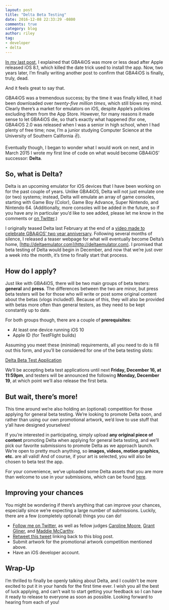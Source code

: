 ```yaml
---
layout: post
title: "Delta Beta Testing"
date: 2016-12-08 22:33:29 -0800
comments: true
category: blog
author: riley
tag:
- developer
- delta
---
```


[In my last post](http://rileytestut.com/blog/2014/10/07/gba4ios-is-dead-long-live-gba4ios/), I explained that GBA4iOS was more or less dead after Apple released iOS 8.1, which killed the date trick used to install the app. Now, two years later, I’m finally writing another post to confirm that GBA4iOS is finally, truly, dead.

And it feels great to say that.

GBA4iOS was a tremendous success; by the time it was finally killed, it had been downloaded over *twenty-five million times*, which still blows my mind. Clearly there’s a market for emulators on iOS, despite Apple’s policies excluding them from the App Store. However, for many reasons it made sense to let GBA4iOS die, so that’s exactly what happened (for one, GBA4iOS 2.0 was released when I was a senior in high school, when I had plenty of free time; now, I’m a junior studying Computer Science at the University of Southern California ✌️).

Eventually though, I began to wonder what I would work on next, and in March 2015 I wrote my first line of code on what would become GBA4iOS’ successor: **Delta**.

<!-- more -->

## So, what is Delta? 

Delta is an upcoming emulator for iOS devices that I have been working on for the past couple of years. Unlike GBA4iOS, Delta will not just emulate one (or two) systems; instead, Delta will emulate an array of game consoles, starting with Game Boy (Color), Game Boy Advance, Super Nintendo, and Nintendo 64. (Additionally, more consoles will be added in the future, so if you have any in particular you’d like to see added, please let me know in the comments or [on Twitter](https://twitter.com/rileytestut).)

I originally teased Delta last February at the end of a [video made to celebrate GBA4iOS’ two year anniversary](https://www.youtube.com/watch?v=vOSvWpXydu0). Following several months of silence, I released a teaser webpage for what will eventually become Delta’s home, [http://deltaemulator.com](http://deltaemulator.com). I promised that beta testing of Delta would begin in December, and now that we’re just over a week into the month, it’s time to finally start that process.

## How do I apply?

Just like with GBA4iOS, there will be two main groups of beta testers: **general** and **press**. The differences between the two are minor, but press beta testers will be for those who will write or post some original content about the betas (vlogs included!). Because of this, they will also be provided with betas more often than general testers, as they need to be kept constantly up to date.

For both groups though, there are a couple of **prerequisites**:

- At least one device running iOS 10
- Apple ID (for TestFlight builds)

Assuming you meet these (minimal) requirements, all you need to do is fill out this form, and you’ll be considered for one of the beta testing slots:

[Delta Beta Test Application](https://docs.google.com/forms/d/e/1FAIpQLSe3iSp6A8i-Y2khVujO4RBQvo6r37dDat33yghdhrzqpZs48g/viewform)

We’ll be accepting beta test applications until next **Friday, December 16, at 11:59pm**, and testers will be announced the following **Monday, December 19**, at which point we’ll also release the first beta.


## But wait, there’s more!

This time around we’re also holding an (optional) competition for those applying for general beta testing. We’re looking to promote Delta soon, and rather than using our own promotional artwork, we’d love to use stuff that y’all have designed yourselves!

If you’re interested in participating, simply upload **any original piece of content** promoting Delta when applying for general beta testing, and we’ll pick our favorite submissions to promote Delta as we approach launch. We’re open to pretty much anything, so **images, videos, motion graphics, etc.** are all valid! And of course, if your art is selected, you will also be chosen to beta test the app.

For your convenience, we’ve uploaded some Delta assets that you are more than welcome to use in your submissions, which can be found [here](http://deltaemulator.com/assets).

## Improving your chances

You might be wondering if there’s anything that can improve your chances, especially since we’re expecting a large number of submissions. Luckily, there are a few (completely optional) things you can do!

- [Follow me on Twitter](https://twitter.com/rileytestut), as well as fellow judges [Caroline Moore](https://twitter.com/1carolinemoore), [Grant Gliner](https://twitter.com/grantgliner), and [Maddie McCarthy](https://twitter.com/maddiemccarcar).
- [Retweet this tweet](https://twitter.com/rileytestut/status/807332824189501440) linking back to this blog post.
- Submit artwork for the promotional artwork competition mentioned above.
- Have an iOS developer account.

## Wrap-Up

I’m thrilled to finally be openly talking about Delta, and I couldn’t be more excited to put it in your hands for the first time ever. I wish you all the best of luck applying, and can’t wait to start getting your feedback so I can have it ready to release to everyone as soon as possible. Looking forward to hearing from each of you!




